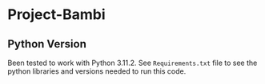 # Project-Bambi

## Python Version
Been tested to work with Python 3.11.2. See `Requirements.txt` file to see the python libraries and versions needed to run this code.

